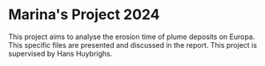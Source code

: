 # Marina's Project 2024
This project aims to analyse the erosion time of plume deposits on Europa.
This specific files are presented and discussed in the report.
This project is supervised by Hans Huybrighs.

